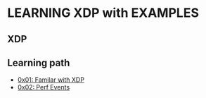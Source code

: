 # LEARNING XDP with EXAMPLES

## XDP

## Learning path

* [0x01: Familar with XDP](docs/examples/01-xdp-drop-icmp/README.md)
* [0x02: Perf Events](docs/examples/02-perf-events/README.md)

